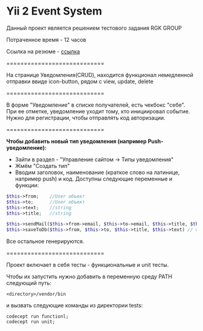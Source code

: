 # Yii 2 Event System

Данный проект является решением тестового задания RGK GROUP

Потраченное время - 12 часов

Ссылка на резюме - [ссылка](https://hh.kz/resume/e23510e4ff0106f0b10039ed1f50614b4f7150) 

============================

На странице Уведомления(CRUD), находится функционал немедленной отправки ввиде icon-button, рядом с view, update, delete

============================

В форме "Уведомление" в списке получателей, есть чекбокс "себе". При ее отметке, 
уведомление уходит тому, кто инициировал событие. Нужно для регистрации, чтобы отправлять код авторизации.

============================

<strong> Чтобы добавить новый тип уведомления (например Push-уведомление): </strong>

 * Зайти в раздел - "Управление сайтом -> Типы уведомления"
 * Жмём "Создать тип"
 * Вводим заголовок, наименование (краткое слово на латинице, например push) и код. Доступны следующие переменные и функции:

```php
$this->from;  	//User объект
$this->to;		//User объект
$this->text;	//string
$this->title;	//string

$this->sendMail($this->from->email, $this->to->email, $this->title, $this->text) // отправка email
$this->saveToDb($this->from, $this->to, $this->title, $this->text) // сохранение в базу
```
Все остальное генерируются.

============================

Проект включает в себя тесты - функциональные и unit тесты.

Чтобы их запустить нужно добавить в переменную среду PATH следующий путь: 

```
<directory>/vendor/bin
```
и вызвать следующие команды из директории tests:

```
codecept run functionl;
codecept run unit;
```